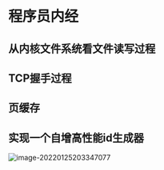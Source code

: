# 程序员内经

## 从内核文件系统看文件读写过程

## TCP握手过程

## 页缓存

## 实现一个自增高性能id生成器



![image-20220125203347077](G:\写作\文章仓库\程序员内经\images\image-20220125203347077.png)


